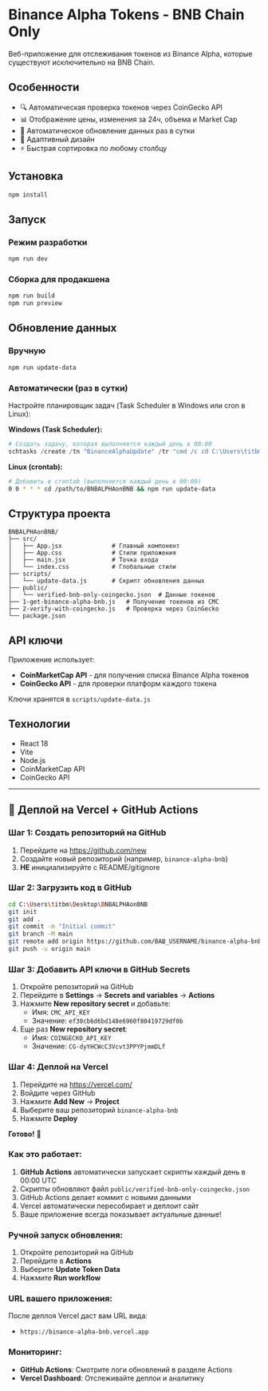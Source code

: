 # Binance Alpha Tokens - BNB Chain Only

Веб-приложение для отслеживания токенов из Binance Alpha, которые существуют исключительно на BNB Chain.

## Особенности

- 🔍 Автоматическая проверка токенов через CoinGecko API
- 📊 Отображение цены, изменения за 24ч, объема и Market Cap
- 🔄 Автоматическое обновление данных раз в сутки
- 📱 Адаптивный дизайн
- ⚡ Быстрая сортировка по любому столбцу

## Установка

```bash
npm install
```

## Запуск

### Режим разработки
```bash
npm run dev
```

### Сборка для продакшена
```bash
npm run build
npm run preview
```

## Обновление данных

### Вручную
```bash
npm run update-data
```

### Автоматически (раз в сутки)
Настройте планировщик задач (Task Scheduler в Windows или cron в Linux):

**Windows (Task Scheduler):**
```powershell
# Создать задачу, которая выполняется каждый день в 00:00
schtasks /create /tn "BinanceAlphaUpdate" /tr "cmd /c cd C:\Users\titbm\Desktop\BNBALPHAonBNB && npm run update-data" /sc daily /st 00:00
```

**Linux (crontab):**
```bash
# Добавить в crontab (выполняется каждый день в 00:00)
0 0 * * * cd /path/to/BNBALPHAonBNB && npm run update-data
```

## Структура проекта

```
BNBALPHAonBNB/
├── src/
│   ├── App.jsx              # Главный компонент
│   ├── App.css              # Стили приложения
│   ├── main.jsx             # Точка входа
│   └── index.css            # Глобальные стили
├── scripts/
│   └── update-data.js       # Скрипт обновления данных
├── public/
│   └── verified-bnb-only-coingecko.json  # Данные токенов
├── 1-get-binance-alpha-bnb.js   # Получение токенов из CMC
├── 2-verify-with-coingecko.js   # Проверка через CoinGecko
└── package.json
```

## API ключи

Приложение использует:
- **CoinMarketCap API** - для получения списка Binance Alpha токенов
- **CoinGecko API** - для проверки платформ каждого токена

Ключи хранятся в `scripts/update-data.js`

## Технологии

- React 18
- Vite
- Node.js
- CoinMarketCap API
- CoinGecko API

---

## 🚀 Деплой на Vercel + GitHub Actions

### Шаг 1: Создать репозиторий на GitHub

1. Перейдите на https://github.com/new
2. Создайте новый репозиторий (например, `binance-alpha-bnb`)
3. **НЕ** инициализируйте с README/gitignore

### Шаг 2: Загрузить код в GitHub

```bash
cd C:\Users\titbm\Desktop\BNBALPHAonBNB
git init
git add .
git commit -m "Initial commit"
git branch -M main
git remote add origin https://github.com/ВАШ_USERNAME/binance-alpha-bnb.git
git push -u origin main
```

### Шаг 3: Добавить API ключи в GitHub Secrets

1. Откройте репозиторий на GitHub
2. Перейдите в **Settings** → **Secrets and variables** → **Actions**
3. Нажмите **New repository secret** и добавьте:
   - Имя: `CMC_API_KEY`
   - Значение: `ef30cb6d6bd148e6960f80419729df0b`
4. Еще раз **New repository secret**:
   - Имя: `COINGECKO_API_KEY`
   - Значение: `CG-dyYHCWcC3Vcvt3PPYPjmmDLf`

### Шаг 4: Деплой на Vercel

1. Перейдите на https://vercel.com/
2. Войдите через GitHub
3. Нажмите **Add New** → **Project**
4. Выберите ваш репозиторий `binance-alpha-bnb`
5. Нажмите **Deploy**

**Готово!** 🎉

### Как это работает:

1. **GitHub Actions** автоматически запускает скрипты каждый день в 00:00 UTC
2. Скрипты обновляют файл `public/verified-bnb-only-coingecko.json`
3. GitHub Actions делает коммит с новыми данными
4. Vercel автоматически пересобирает и деплоит сайт
5. Ваше приложение всегда показывает актуальные данные!

### Ручной запуск обновления:

1. Откройте репозиторий на GitHub
2. Перейдите в **Actions**
3. Выберите **Update Token Data**
4. Нажмите **Run workflow**

### URL вашего приложения:

После деплоя Vercel даст вам URL вида:
- `https://binance-alpha-bnb.vercel.app`

### Мониторинг:

- **GitHub Actions**: Смотрите логи обновлений в разделе Actions
- **Vercel Dashboard**: Отслеживайте деплои и аналитику
